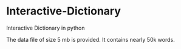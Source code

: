 # Interactive-Dictionary
Interactive Dictionary in python 

The data file of size 5 mb is provided. It contains nearly 50k words.
